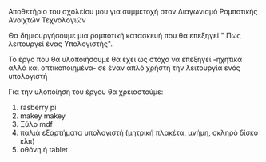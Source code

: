 Αποθετήριο του σχολείου μου για συμμετοχή στον Διαγωνισμό Ρομποτικής Ανοιχτών Τεχνολογιών

Θα δημιουργήσουμε μια ρομποτική κατασκευή που θα επεξηγεί " Πως λειτουργεί ένας Υπολογιστής".

Το έργο που θα υλοποιήσουμε θα έχει ως στόχο να επεξηγεί -ηχητικά αλλά και οπτικοποιημένα- σε έναν απλό χρήστη την λειτουργία ενός υπολογιστή

Για την υλοποίηση του έργου θα χρειαστούμε:
1) rasberry pi
2) makey makey
3) Ξύλο mdf
4) παλιά εξαρτήματα υπολογιστή (μητρική πλακέτα, μνήμη, σκληρό δίσκο κλπ)
5) οθόνη ή tablet
